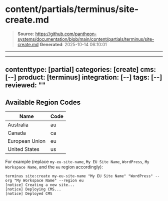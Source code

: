 # content/partials/terminus/site-create.md

> **Source**: https://github.com/pantheon-systems/documentation/blob/main/content/partials/terminus/site-create.md
> **Generated**: 2025-10-14 06:10:01

---

---
contenttype: [partial]
categories: [create]
cms: [--]
product: [terminus]
integration: [--]
tags: [--]
reviewed: ""
---

## Available Region Codes

<!--
Terminus command examples don't play well with partial files.
If you're here to edit this info,
update terminus-available-regions-table.md as well.
-->

| Name           | Code |
|----------------|------|
| Australia      | au   |
| Canada         | ca   |
| European Union | eu   |
| United States  | us   |

For example (replace `my-eu-site-name`, `My EU Site Name`, `WordPress`, `My Workspace Name`, and the `eu` region accordingly):

```bash{outputLines: 2-4}
terminus site:create my-eu-site-name "My EU Site Name" "WordPress" --org "My Workspace Name" --region eu
[notice] Creating a new site...
[notice] Deploying CMS...
[notice] Deployed CMS
```
